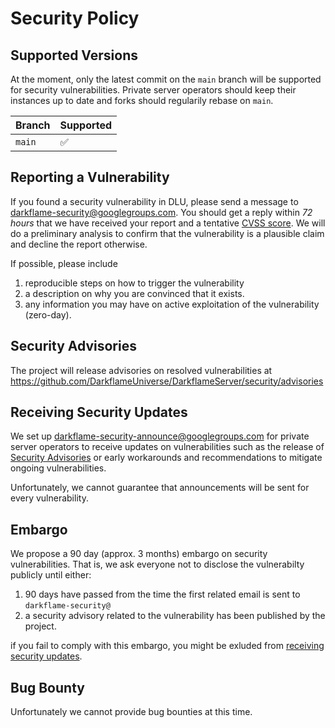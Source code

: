 # Security Policy

## Supported Versions

At the moment, only the latest commit on the `main` branch will be supported for security vulnerabilities. Private server operators
should keep their instances up to date and forks should regularily rebase on `main`.

| Branch  | Supported          |
| ------- | ------------------ |
| `main`  | :white_check_mark: |

## Reporting a Vulnerability

If you found a security vulnerability in DLU, please send a message to [darkflame-security@googlegroups.com][darkflame-security]. You should get a
reply within *72 hours* that we have received your report and a tentative [CVSS score](https://nvd.nist.gov/vuln-metrics/cvss/v3-calculator).
We will do a preliminary analysis to confirm that the vulnerability is a plausible claim and decline the report otherwise.

If possible, please include

1. reproducible steps on how to trigger the vulnerability
2. a description on why you are convinced that it exists.
3. any information you may have on active exploitation of the vulnerability (zero-day).

## Security Advisories

The project will release advisories on resolved vulnerabilities at <https://github.com/DarkflameUniverse/DarkflameServer/security/advisories>

## Receiving Security Updates

We set up [darkflame-security-announce@googlegroups.com][darkflame-security-announce] for private server operators to receive updates on vulnerabilities
such as the release of [Security Advisories](#security-advisories) or early workarounds and recommendations to mitigate ongoing
vulnerabilities.

Unfortunately, we cannot guarantee that announcements will be sent for every vulnerability.

## Embargo

We propose a 90 day (approx. 3 months) embargo on security vulnerabilities. That is, we ask everyone not to disclose the vulnerabilty
publicly until either:

1. 90 days have passed from the time the first related email is sent to `darkflame-security@`
2. a security advisory related to the vulnerability has been published by the project.

if you fail to comply with this embargo, you might be exluded from [receiving security updates](#receiving-security-updates).

## Bug Bounty

Unfortunately we cannot provide bug bounties at this time.

[darkflame-security]: mailto:darkflame-security@googlegroups.com
[darkflame-security-announce]: https://groups.google.com/g/darkflame-security-announce
